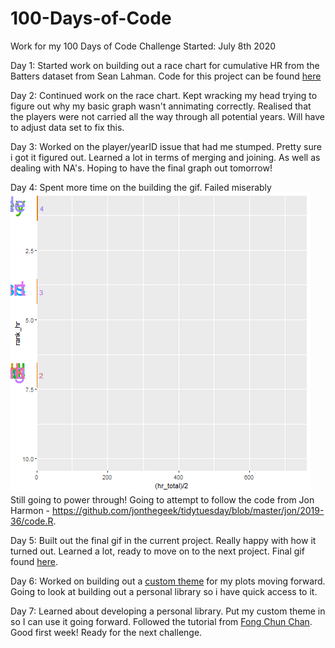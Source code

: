 # 100-Days-of-Code
Work for my 100 Days of Code Challenge
Started: July 8th 2020

Day 1: Started work on building out a race chart for cumulative HR from the Batters dataset from Sean Lahman. Code for this project can be found [here](https://github.com/BrettMoxham/100-Days-of-Code/blob/master/07%2008%202020%20-%20HR%20Race.Rmd)

Day 2: Continued work on the race chart. Kept wracking my head trying to figure out why my basic graph wasn't annimating correctly. Realised that the players were not carried all the way through all potential years. Will have to adjust data set to fix this. 

Day 3: Worked on the player/yearID issue that had me stumped. Pretty sure i got it figured out. Learned a lot in terms of merging and joining. As well as dealing with NA's. Hoping to have the final graph out tomorrow!

Day 4: Spent more time on the building the gif. Failed miserably ![see here](https://github.com/BrettMoxham/100-Days-of-Code/blob/master/HR_total_failed.gif) Still going to power through! Going to attempt to follow the code from Jon Harmon - https://github.com/jonthegeek/tidytuesday/blob/master/jon/2019-36/code.R.

Day 5: Built out the final gif in the current project. Really happy with how it turned out. Learned a lot, ready to move on to the next project. Final gif found [here](https://github.com/BrettMoxham/100-Days-of-Code/blob/master/gifs/HR_race.gif).

Day 6: Worked on building out a [custom theme](https://github.com/BrettMoxham/100-Days-of-Code/blob/master/07%2013%202020%20-%20Custom%20Theme.Rmd) for my plots moving forward. Going to look at building out a personal library so i have quick access to it. 

Day 7: Learned about developing a personal library. Put my custom theme in so I can use it going forward. Followed the tutorial from [Fong Chun Chan](https://tinyheero.github.io/jekyll/update/2015/07/26/making-your-first-R-package.html). Good first week! Ready for the next challenge.

